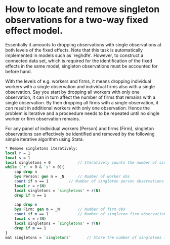 # How to locate and remove singleton observations for a two-way fixed effect model. 

Essentially it amounts to dropping observations with single observations at both levels of the fixed effects. Note that this task is automatically implemented in models such as 'reghdfe'. However, to construct a connected data set, which is required for the identification of the fixed effects in the same model, singleton observations must be accounted for before hand.

With the levels of e.g. workers and firms, it means dropping individual workers with a single observation and individual firms also with a single observation. Say you start by dropping all workers with only one observation, it can in turn affect the number of firms that remains with a single observation. By then dropping all firms with a single observation, it can result in additional workers with only one observation. Hence the problem is iterative and a proceedure needs to be repeated until no single worker or firm observation remains. 

For any panel of individual workers (Person) and firms (Firm), singleton observations can effectively be identified and removed by the following simple iterative algorithm using Stata.

```Stata
* Remove singletons iteratively:
local r = 1
local s = 1
local singletons = 0 			// Iteratively counts the number of singletons
while (`r' > 0 & `s' > 0){
	cap drop n
	bys Person: gen n = _N 		// Number of worker obs
	count if n == 1		   	// Number of singleton person observations
	local r = r(N)
	local singletons = `singletons' + r(N)
	drop if n == 1
	
	cap drop m
	bys Firm: gen m = _N  		// Number of firm obs 
	count if m == 1       		// Number of singleton firm observations
	local s = r(N)
	local singletons = `singletons' + r(N)
	drop if m == 1	
}
mat singletons = `singletons'		// Store the number of singletons in a 1-by-1 matrix
```
